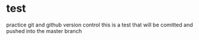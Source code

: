 # test
practice git and github version control
this is a test that will be comitted and pushed into the master branch